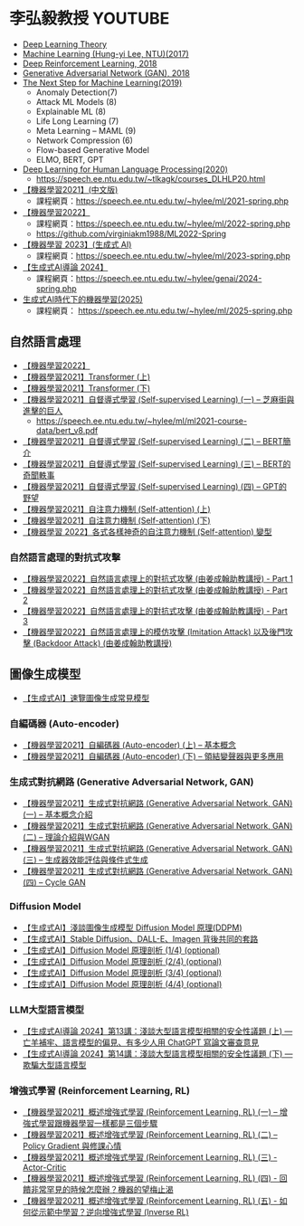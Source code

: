 # 李弘毅教授 YOUTUBE
- [Deep Learning Theory](https://www.youtube.com/playlist?list=PLJV_el3uVTsOh1F5eo9txATa4iww0Kp8K)
- [Machine Learning (Hung-yi Lee, NTU)(2017)](https://www.youtube.com/playlist?list=PLJV_el3uVTsPy9oCRY30oBPNLCo89yu49)
- [Deep Reinforcement Learning, 2018](https://www.youtube.com/playlist?list=PLJV_el3uVTsODxQFgzMzPLa16h6B8kWM_)
- [Generative Adversarial Network (GAN), 2018](https://www.youtube.com/playlist?list=PLJV_el3uVTsMq6JEFPW35BCiOQTsoqwNw)
- [The Next Step for Machine Learning(2019)](https://www.youtube.com/playlist?list=PLJV_el3uVTsOK_ZK5L0Iv_EQoL1JefRL4)
  - Anomaly Detection(7)
  - Attack ML Models (8)
  - Explainable ML (8)
  - Life Long Learning (7)
  - Meta Learning – MAML (9)
  - Network Compression (6)
  - Flow-based Generative Model
  - ELMO, BERT, GPT
- [Deep Learning for Human Language Processing(2020)](https://www.youtube.com/playlist?list=PLJV_el3uVTsO07RpBYFsXg-bN5Lu0nhdG)
  - https://speech.ee.ntu.edu.tw/~tlkagk/courses_DLHLP20.html 
- [【機器學習2021】(中文版)](https://www.youtube.com/playlist?list=PLJV_el3uVTsMhtt7_Y6sgTHGHp1Vb2P2J)
  - 課程網頁：https://speech.ee.ntu.edu.tw/~hylee/ml/2021-spring.php 
- [【機器學習2022】](https://www.youtube.com/playlist?list=PLJV_el3uVTsPM2mM-OQzJXziCGJa8nJL8)
  - 課程網頁：https://speech.ee.ntu.edu.tw/~hylee/ml/2022-spring.php
  - https://github.com/virginiakm1988/ML2022-Spring
- [【機器學習 2023】(生成式 AI)](https://www.youtube.com/playlist?list=PLJV_el3uVTsOePyfmkfivYZ7Rqr2nMk3W)
  - 課程網頁：https://speech.ee.ntu.edu.tw/~hylee/ml/2023-spring.php 
- [【生成式AI導論 2024】](https://www.youtube.com/playlist?list=PLJV_el3uVTsPz6CTopeRp2L2t4aL_KgiI)
  - 課程網頁：https://speech.ee.ntu.edu.tw/~hylee/genai/2024-spring.php  
- [生成式AI時代下的機器學習(2025)](https://www.youtube.com/playlist?list=PLJV_el3uVTsNZEFAdQsDeOdzAaHTca2Gi)
  - 課程網頁： https://speech.ee.ntu.edu.tw/~hylee/ml/2025-spring.php 

## 自然語言處理
- [【機器學習2022】](https://www.youtube.com/playlist?list=PLJV_el3uVTsPM2mM-OQzJXziCGJa8nJL8)
- [【機器學習2021】Transformer (上)](https://www.youtube.com/watch?v=n9TlOhRjYoc)
- [【機器學習2021】Transformer (下)](https://www.youtube.com/watch?v=N6aRv06iv2g)
- [【機器學習2021】自督導式學習 (Self-supervised Learning) (一) – 芝麻街與進擊的巨人](https://www.youtube.com/watch?v=e422eloJ0W4)
  - https://speech.ee.ntu.edu.tw/~hylee/ml/ml2021-course-data/bert_v8.pdf
- [【機器學習2021】自督導式學習 (Self-supervised Learning) (二) – BERT簡介](https://www.youtube.com/watch?v=gh0hewYkjgo)
- [【機器學習2021】自督導式學習 (Self-supervised Learning) (三) – BERT的奇聞軼事](https://www.youtube.com/watch?v=ExXA05i8DEQ)
- [【機器學習2021】自督導式學習 (Self-supervised Learning) (四) – GPT的野望](https://www.youtube.com/watch?v=WY_E0Sd4K80)
- [【機器學習2021】自注意力機制 (Self-attention) (上)](https://www.youtube.com/watch?v=hYdO9CscNes)
- [【機器學習2021】自注意力機制 (Self-attention) (下)](https://www.youtube.com/watch?v=gmsMY5kc-zw&list=PLJV_el3uVTsMhtt7_Y6sgTHGHp1Vb2P2J&index=12)
- [【機器學習 2022】各式各樣神奇的自注意力機制 (Self-attention) 變型](https://www.youtube.com/watch?v=yHoAq1IT_og)

### 自然語言處理的對抗式攻擊
- [【機器學習2022】自然語言處理上的對抗式攻擊 (由姜成翰助教講授) - Part 1](https://www.youtube.com/watch?v=z-lRPFFYVJc)
- [【機器學習2022】自然語言處理上的對抗式攻擊 (由姜成翰助教講授) - Part 2](https://www.youtube.com/watch?v=68lwXWFzCmg)
- [【機器學習2022】自然語言處理上的對抗式攻擊 (由姜成翰助教講授) - Part 3](https://www.youtube.com/watch?v=LP3q72MwE7A)
- [【機器學習2022】自然語言處理上的模仿攻擊 (Imitation Attack) 以及後門攻擊 (Backdoor Attack) (由姜成翰助教講授)](https://www.youtube.com/watch?v=uHKXwwQ7A_s)


## 圖像生成模型
- [【生成式AI】速覽圖像生成常見模型](https://www.youtube.com/watch?v=z83Edfvgd9g)

### 自編碼器 (Auto-encoder)
- [【機器學習2021】自編碼器 (Auto-encoder) (上) – 基本概念](https://www.youtube.com/watch?v=3oHlf8-J3Nc&list=PLJV_el3uVTsMhtt7_Y6sgTHGHp1Vb2P2J&index=23)
- [【機器學習2021】自編碼器 (Auto-encoder) (下) – 領結變聲器與更多應用](https://www.youtube.com/watch?v=JZvEzb5PV3U)

### 生成式對抗網路 (Generative Adversarial Network, GAN)
- [【機器學習2021】生成式對抗網路 (Generative Adversarial Network, GAN) (一) – 基本概念介紹](https://www.youtube.com/watch?v=4OWp0wDu6Xw)
- [【機器學習2021】生成式對抗網路 (Generative Adversarial Network, GAN) (二) – 理論介紹與WGAN](https://www.youtube.com/watch?v=jNY1WBb8l4U)
- [【機器學習2021】生成式對抗網路 (Generative Adversarial Network, GAN) (三) – 生成器效能評估與條件式生成](https://www.youtube.com/watch?v=MP0BnVH2yOo)
- [【機器學習2021】生成式對抗網路 (Generative Adversarial Network, GAN) (四) – Cycle GAN](https://www.youtube.com/watch?v=wulqhgnDr7E)

### Diffusion Model
- [【生成式AI】淺談圖像生成模型 Diffusion Model 原理(DDPM)](https://www.youtube.com/watch?v=azBugJzmz-o&list=PLJV_el3uVTsOePyfmkfivYZ7Rqr2nMk3W&index=18)
- [【生成式AI】Stable Diffusion、DALL-E、Imagen 背後共同的套路](https://www.youtube.com/watch?v=JbfcAaBT66U&list=PLJV_el3uVTsOePyfmkfivYZ7Rqr2nMk3W&index=19&t=296s)
- [【生成式AI】Diffusion Model 原理剖析 (1/4) (optional)](https://www.youtube.com/watch?v=ifCDXFdeaaM)
- [【生成式AI】Diffusion Model 原理剖析 (2/4) (optional)](https://www.youtube.com/watch?v=73qwu77ZsTM)
- [【生成式AI】Diffusion Model 原理剖析 (3/4) (optional)](https://www.youtube.com/watch?v=m6QchXTx6wA)
- [【生成式AI】Diffusion Model 原理剖析 (4/4) (optional)](https://www.youtube.com/watch?v=67_M2qP5ssY)

### LLM大型語言模型
- [【生成式AI導論 2024】第13講：淺談大型語言模型相關的安全性議題 (上) — 亡羊補牢、語言模型的偏見、有多少人用 ChatGPT 寫論文審查意見](https://www.youtube.com/watch?v=MSnvknLywUc)
- [【生成式AI導論 2024】第14講：淺談大型語言模型相關的安全性議題 (下) — 欺騙大型語言模型](https://www.youtube.com/watch?v=CNTondxaguo)

### 增強式學習 (Reinforcement Learning, RL)
- [【機器學習2021】概述增強式學習 (Reinforcement Learning, RL) (一) – 增強式學習跟機器學習一樣都是三個步驟](https://www.youtube.com/watch?v=XWukX-ayIrs&list=PLJV_el3uVTsMhtt7_Y6sgTHGHp1Vb2P2J&index=30)
- [【機器學習2021】概述增強式學習 (Reinforcement Learning, RL) (二) – Policy Gradient 與修課心情](https://www.youtube.com/watch?v=US8DFaAZcp4&list=PLJV_el3uVTsMhtt7_Y6sgTHGHp1Vb2P2J&index=31)
- [【機器學習2021】概述增強式學習 (Reinforcement Learning, RL) (三) - Actor-Critic](https://www.youtube.com/watch?v=kk6DqWreLeU&list=PLJV_el3uVTsMhtt7_Y6sgTHGHp1Vb2P2J&index=32)
- [【機器學習2021】概述增強式學習 (Reinforcement Learning, RL) (四) - 回饋非常罕見的時候怎麼辦？機器的望梅止渴](https://www.youtube.com/watch?v=73YyF1gmIus&list=PLJV_el3uVTsMhtt7_Y6sgTHGHp1Vb2P2J&index=33)
- [【機器學習2021】概述增強式學習 (Reinforcement Learning, RL) (五) - 如何從示範中學習？逆向增強式學習 (Inverse RL)](https://www.youtube.com/watch?v=75rZwxKBAf0&list=PLJV_el3uVTsMhtt7_Y6sgTHGHp1Vb2P2J&index=34)
